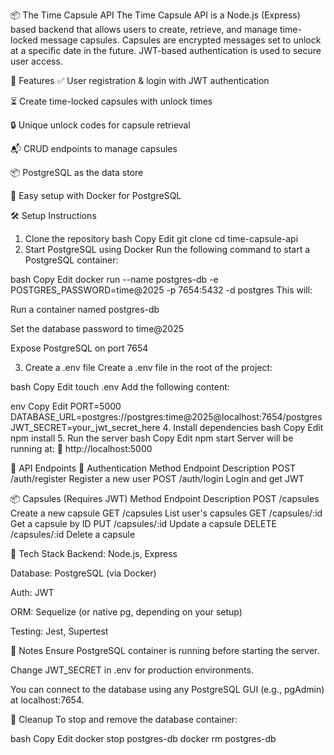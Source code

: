 📦 The Time Capsule API
The Time Capsule API is a Node.js (Express) based backend that allows users to create, retrieve, and manage time-locked message capsules. Capsules are encrypted messages set to unlock at a specific date in the future. JWT-based authentication is used to secure user access.

🚀 Features
✅ User registration & login with JWT authentication

⏳ Create time-locked capsules with unlock times

🔒 Unique unlock codes for capsule retrieval

📬 CRUD endpoints to manage capsules

📦 PostgreSQL as the data store

🐳 Easy setup with Docker for PostgreSQL

🛠️ Setup Instructions
1. Clone the repository
   bash
   Copy
   Edit
   git clone <repository>
   cd time-capsule-api
2. Start PostgreSQL using Docker
   Run the following command to start a PostgreSQL container:

bash
Copy
Edit
docker run --name postgres-db -e POSTGRES_PASSWORD=time@2025 -p 7654:5432 -d postgres
This will:

Run a container named postgres-db

Set the database password to time@2025

Expose PostgreSQL on port 7654

3. Create a .env file
   Create a .env file in the root of the project:

bash
Copy
Edit
touch .env
Add the following content:

env
Copy
Edit
PORT=5000
DATABASE_URL=postgres://postgres:time@2025@localhost:7654/postgres
JWT_SECRET=your_jwt_secret_here
4. Install dependencies
   bash
   Copy
   Edit
   npm install
5. Run the server
   bash
   Copy
   Edit
   npm start
   Server will be running at:
   📍 http://localhost:5000

🧪 API Endpoints
🔐 Authentication
Method	Endpoint	Description
POST	/auth/register	Register a new user
POST	/auth/login	Login and get JWT

📦 Capsules (Requires JWT)
Method	Endpoint	Description
POST	/capsules	Create a new capsule
GET	/capsules	List user's capsules
GET	/capsules/:id	Get a capsule by ID
PUT	/capsules/:id	Update a capsule
DELETE	/capsules/:id	Delete a capsule

🧰 Tech Stack
Backend: Node.js, Express

Database: PostgreSQL (via Docker)

Auth: JWT

ORM: Sequelize (or native pg, depending on your setup)

Testing: Jest, Supertest

📌 Notes
Ensure PostgreSQL container is running before starting the server.

Change JWT_SECRET in .env for production environments.

You can connect to the database using any PostgreSQL GUI (e.g., pgAdmin) at localhost:7654.

🧹 Cleanup
To stop and remove the database container:

bash
Copy
Edit
docker stop postgres-db
docker rm postgres-db